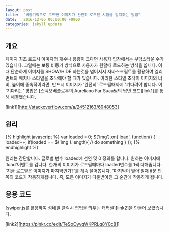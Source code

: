```yaml
---
layout: post
title:  "비동기적으로 로드한 이미지가 완전히 로드된 시점을 감지하는 방법"
date:   2016-12-05 00:00:00 +0900
categories: jekyll update
---
```

## 개요
페이지 최초 로드시 이미지의 개수나 용량이 크다면 사용자 입장에서는 부담스러울 수가 있습니다. 그럴때는 보통 비동기 방식으로 사용자가 원할때 로드하는 방식을 씁니다. 이때 단순하게 이미지를 SHOW/HIDE 하는것을 넘어서서 자바스크립트를 활용하여 엘리먼트의 배치나 스타일을 조작해야 할 때가 있습니다. 이러한 스타일 조작이 이미지의 너비, 높이에 종속적이라면, 반드시 이미지가 '완전히' 로드될때까지 '기다려야'합니다. 이 '기다리는' 방법은 [스택오버플로우의 Aureliano Far Suau님의 답변 코드][link1]를 통해 해결했습니다.

[link1][http://stackoverflow.com/a/24512163/6948053]

## 원리
{% highlight javascript %}
var loaded = 0;
$('img').on('load', function() {
   loaded++;
   if(loaded == $('img').length){
      // do something
   }
});
{% endhighlight %}

원리는 간단합니다. 글로벌 변수 loaded에 선언 및 0 정의를 합니다. 원하는 이미지에 'load'이벤트를 겁니다. 한개의 이미지가 로드될때마다 loaded변수를 1씩 더해줍니다. '지금 로드받은 이미지가 마지막인가?'를 계속 물어봅니다. '마지막이 맞아'일때 if문 안쪽의 코드가 작동하게됩니다. 즉, 모든 이미지가 다운받아진 그 순간에 작동하게 됩니다.

## 응용 코드
[swiper.js를 활용하여 섬네일 클릭시 팝업을 띄우는 캐러셀][link2]을 만들어 보았습니다.

[link2][https://plnkr.co/edit/TeSoOyvqWKPRLq8Y0c81]
